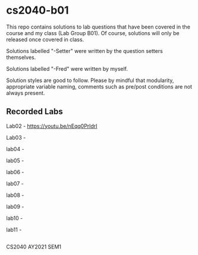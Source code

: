 # cs2040-b01
This repo contains solutions to lab questions that have been covered in the course and my class (Lab Group B01). Of course, solutions will only be released once covered in class.

Solutions labelled "-Setter" were written by the question setters themselves.

Solutions labelled "-Fred" were written by myself.

Solution styles are good to follow. Please by mindful that modularity, appropriate variable naming, comments such as pre/post conditions are not always present.

## Recorded Labs
Lab02 - https://youtu.be/nEqq0PrldrI

Lab03 - 

lab04 - 

lab05 - 

lab06 - 

lab07 - 

lab08 - 

lab09 - 

lab10 - 

lab11 - 

## 
CS2040 AY2021 SEM1
